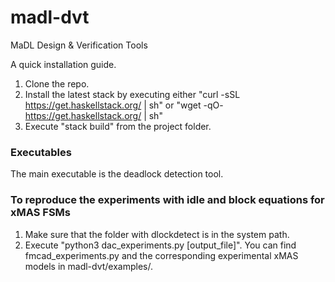 # madl-dvt
MaDL Design &amp; Verification Tools

A quick installation guide.
1. Clone the repo.
2. Install the latest stack by executing either "curl -sSL https://get.haskellstack.org/ | sh" or "wget -qO- https://get.haskellstack.org/ | sh"
3. Execute "stack build" from the project folder.

### Executables

The main executable is the deadlock detection tool.

### To reproduce the experiments with idle and block equations for xMAS FSMs

1. Make sure that the folder with dlockdetect is in the system path.
2. Execute "python3 dac_experiments.py [output_file]". You can find fmcad_experiments.py and the corresponding experimental xMAS models in madl-dvt/examples/.  

